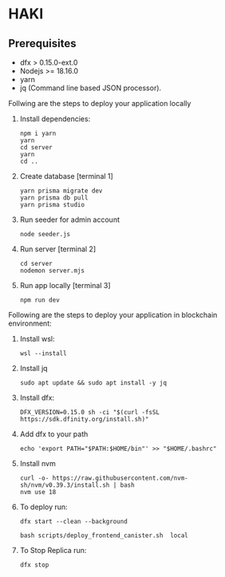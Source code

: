 # HAKI 

## Prerequisites

- dfx > 0.15.0-ext.0
- Nodejs >= 18.16.0
- yarn
- jq (Command line based JSON processor).
    
Follwing are the steps to deploy your application locally

1. Install dependencies:

    `npm i yarn`
   <br>
    `yarn`
   <br>
    `cd server`
   <br>
   `yarn`
   <br>
   `cd ..`

2. Create database [terminal 1]

    `yarn prisma migrate dev`
    <br>
    `yarn prisma db pull`
    <br>
    `yarn prisma studio`

3. Run seeder for admin account

    `node seeder.js`

4. Run server [terminal 2]

    `cd server`
    <br>
    `nodemon server.mjs`
    
5. Run app locally [terminal 3]

    `npm run dev`

Following are the steps to deploy your application in blockchain environment:

1. Install wsl:

    `wsl --install`

2. Install jq

    `sudo apt update && sudo apt install -y jq`
   
3. Install dfx:

   `DFX_VERSION=0.15.0 sh -ci "$(curl -fsSL https://sdk.dfinity.org/install.sh)"`

4. Add dfx to your path

   `echo 'export PATH="$PATH:$HOME/bin"' >> "$HOME/.bashrc"`
   
5. Install nvm

    ```curl -o- https://raw.githubusercontent.com/nvm-sh/nvm/v0.39.3/install.sh | bash```
    <br>
    `nvm use 18`


6. To deploy run:
    
    `dfx start --clean --background`
    
    `bash scripts/deploy_frontend_canister.sh  local`

7. To Stop Replica run:
    
    `dfx stop`


